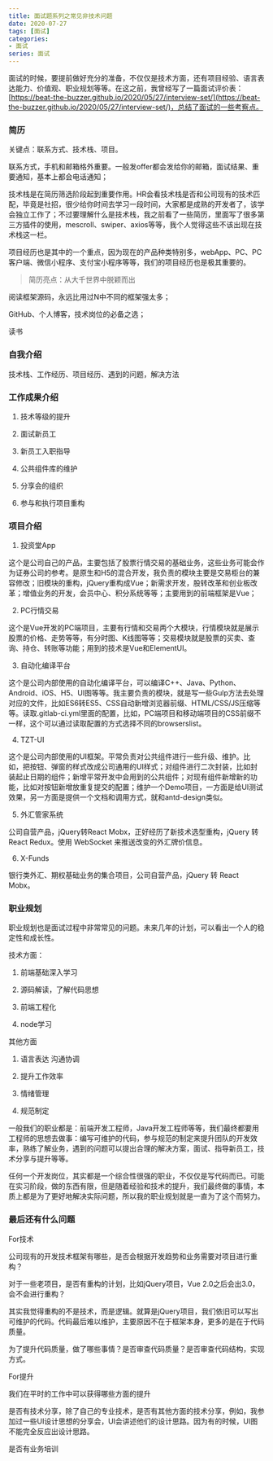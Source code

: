 ```yaml
---
title: 面试题系列之常见非技术问题
date: 2020-07-27
tags: [面试]
categories: 
- 面试
series: 面试
---
```


面试的时候，要提前做好充分的准备，不仅仅是技术方面，还有项目经验、语言表达能力、价值观、职业规划等等。在这之前，我曾经写了一篇面试评价表：[https://beat-the-buzzer.github.io/2020/05/27/interview-set/](https://beat-the-buzzer.github.io/2020/05/27/interview-set/)，总结了面试的一些考察点。

### 简历

关键点：联系方式、技术栈、项目。

联系方式，手机和邮箱格外重要。一般发offer都会发给你的邮箱，面试结果、重要通知，基本上都会电话通知；

技术栈是在简历筛选阶段起到重要作用。HR会看技术栈是否和公司现有的技术匹配，毕竟是社招，很少给你时间去学习一段时间，大家都是成熟的开发者了，该学会独立工作了；不过要理解什么是技术栈，我之前看了一些简历，里面写了很多第三方插件的使用，mescroll、swiper、axios等等，我个人觉得这些不该出现在技术栈这一栏。

项目经历也是其中的一个重点，因为现在的产品种类特别多，webApp、PC、PC客户端、微信小程序、支付宝小程序等等，我们的项目经历也是极其重要的。

> 简历亮点：从大千世界中脱颖而出

阅读框架源码，永远比用过N中不同的框架强太多；

GitHub、个人博客，技术岗位的必备之选；

读书

### 自我介绍

技术栈、工作经历、项目经历、遇到的问题，解决方法

### 工作成果介绍

1. 技术等级的提升

2. 面试新员工

3. 新员工入职指导

4. 公共组件库的维护

5. 分享会的组织

6. 参与和执行项目重构

### 项目介绍

1. 投资堂App

这个是公司自己的产品，主要包括了股票行情交易的基础业务，这些业务可能会作为证券公司的参考。是原生和H5的混合开发，我负责的模块主要是交易柜台的兼容修改；旧模块的重构，jQuery重构成Vue；新需求开发，股转改革和创业板改革；增值业务的开发，会员中心、积分系统等等；主要用到的前端框架是Vue；

2. PC行情交易

这个是Vue开发的PC端项目，主要有行情和交易两个大模块，行情模块就是展示股票的价格、走势等等，有分时图、K线图等等；交易模块就是股票的买卖、查询、持仓、转账等功能；用到的技术是Vue和ElementUI。

3. 自动化编译平台

这个是公司内部使用的自动化编译平台，可以编译C++、Java、Python、Android、iOS、H5、UI图等等。我主要负责的模块，就是写一些Gulp方法去处理对应的文件，比如ES6转ES5、CSS自动新增浏览器前缀、HTML/CSS/JS压缩等等。读取.gitlab-ci.yml里面的配置，比如，PC端项目和移动端项目的CSS前缀不一样，这个可以通过读取配置的方式选择不同的browserslist。

4. TZT-UI

这个是公司内部使用的UI框架。平常负责对公共组件进行一些升级、维护。比如，把按钮、弹窗的样式改成公司通用的UI样式；对组件进行二次封装，比如封装起止日期的组件；新增平常开发中会用到的公共组件；对现有组件新增新的功能，比如对按钮新增放重复提交的配置；维护一个Demo项目，一方面是给UI测试效果，另一方面是提供一个文档和调用方式，就和antd-design类似。

5. 外汇管家系统

公司自营产品，jQuery转React Mobx，正好经历了新技术选型重构，jQuery 转 React Redux。使用 WebSocket 来推送改变的外汇牌价信息。

6. X-Funds

银行类外汇、期权基础业务的集合项目，公司自营产品，jQuery 转 React Mobx。

### 职业规划

职业规划也是面试过程中非常常见的问题。未来几年的计划，可以看出一个人的稳定性和成长性。

技术方面：

1. 前端基础深入学习

2. 源码解读，了解代码思想

3. 前端工程化

4. node学习

其他方面

1. 语言表达 沟通协调

2. 提升工作效率

3. 情绪管理

4. 规范制定

一般我们的职业都是：前端开发工程师，Java开发工程师等等，我们最终都要用工程师的思想去做事：编写可维护的代码，参与规范的制定来提升团队的开发效率，熟练了解业务，遇到的问题可以提出合理的解决方案，面试、指导新员工，技术分享与提升等等。

任何一个开发岗位，其实都是一个综合性很强的职业，不仅仅是写代码而已。可能在实习阶段，做的东西有限，但是随着经验和技术的提升，我们最终做的事情，本质上都是为了更好地解决实际问题，所以我的职业规划就是一直为了这个而努力。

### 最后还有什么问题

For技术

公司现有的开发技术框架有哪些，是否会根据开发趋势和业务需要对项目进行重构？

对于一些老项目，是否有重构的计划，比如jQuery项目，Vue 2.0之后会出3.0，会不会进行重构？

其实我觉得重构的不是技术，而是逻辑。就算是jQuery项目，我们依旧可以写出可维护的代码。代码最后难以维护，主要原因不在于框架本身，更多的是在于代码质量。

为了提升代码质量，做了哪些事情？是否审查代码质量？是否审查代码结构，实现方式。

For提升

我们在平时的工作中可以获得哪些方面的提升

是否有技术分享，除了自己的专业技术，是否有其他方面的技术分享，例如，我参加过一些UI设计思想的分享会，UI会讲述他们的设计思路。因为有的时候，UI图不能完全反应出设计思路。

是否有业务培训